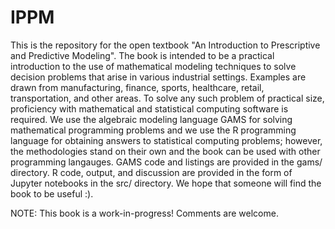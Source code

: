 # IPPM

This is the repository for the open textbook "An Introduction to Prescriptive and Predictive Modeling". The book is intended to be a practical introduction to the use of mathematical modeling techniques to solve decision problems that arise in various industrial settings. Examples are drawn from manufacturing, finance, sports, healthcare, retail, transportation, and other areas. To solve any such problem of practical size, proficiency with mathematical and statistical computing software is required. We use the algebraic modeling language GAMS for solving mathematical programming problems and we use the R programming language for obtaining answers to statistical computing problems; however, the methodologies stand on their own and the book can be used with other programming langauges. GAMS code and listings are provided in the gams/ directory. R code, output, and discussion are provided in the form of Jupyter notebooks in the src/ directory. We hope that someone will find the book to be useful :).

NOTE: This book is a work-in-progress! Comments are welcome.

